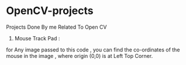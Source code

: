# OpenCV-projects
Projects Done By me Related To Open CV

1. Mouse Track Pad : 

for Any image passed to this code , you can find the co-ordinates of the mouse in the image , where origin (0,0) is at Left Top Corner.

